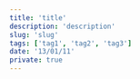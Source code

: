 ```yaml
---
title: 'title'
description: 'description'
slug: 'slug'
tags: ['tag1', 'tag2', 'tag3']
date: '13/01/11'
private: true
---
```

